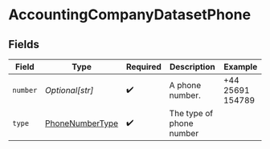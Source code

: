 # AccountingCompanyDatasetPhone


## Fields

| Field                                                     | Type                                                      | Required                                                  | Description                                               | Example                                                   |
| --------------------------------------------------------- | --------------------------------------------------------- | --------------------------------------------------------- | --------------------------------------------------------- | --------------------------------------------------------- |
| `number`                                                  | *Optional[str]*                                           | :heavy_check_mark:                                        | A phone number.                                           | +44 25691 154789                                          |
| `type`                                                    | [PhoneNumberType](../../models/shared/phonenumbertype.md) | :heavy_check_mark:                                        | The type of phone number                                  |                                                           |